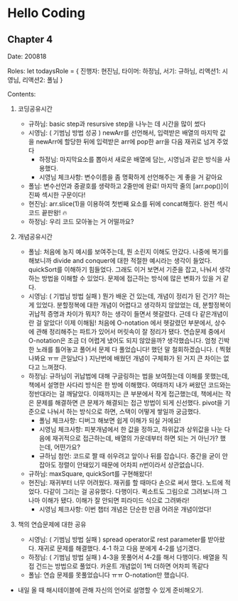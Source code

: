 # Hello Coding

## Chapter 4

Date: 200818

Roles: let todaysRole = { 진행자: 현진님, 타이머: 하정님, 서기: 규하님, 리액션1: 시영님, 리액션2: 폴님 }

Contents:

1. 코딩공유시간

   - 규하님: basic step과 resursive step을 나누는 데 시간을 많이 썼다
   - 시영님: ( 기범님 방법 성공 ) newArr를 선언해서, 입력받은 배열의 마지막 값을 newArr에 할당한 뒤에 입력받은 arr에 pop한 arr을 다음 재귀로 넘겨 주었다
     - 하정님: 마지막요소를 뽑아서 새로운 배열에 담는, 시영님과 같은 방식을 사용했다.
     - 시영님 체크사항: 변수이름을 좀 명확하게 선언해주는 게 좋을 거 같아요
   - 폴님: 변수선언과 중괄호를 생략하고 2줄만에 완료! 마지막 줄의 [arr.pop()]이 진짜 섹시한 구문이다!
   - 현진님: arr.slice(1)을 이용하여 첫번째 요소를 뒤에 concat해줬다. 완전 섹시코드 끝판왕! :fire:
   - 하정님: 우리 코드 모아놓는 거 어떨까요?

2. 개념공유시간

   - 폴님: 처음에 농지 예시를 보여주는데, 뭔 소린지 이해도 안갔다. 나중에 복기를 해보니까 divide and conquer에 대한 적절한 예시라는 생각이 들었다. quickSort를 이해하기 힘들었다. 그래도 이거 보면서 기준을 잡고, 나눠서 생각하는 방법을 이해할 수 있었다. 문제에 접근하는 방식에 많은 변화가 있을 거 같다.
   - 시영님: ( 기법님 방법 실패 ) 뭔가 배운 건 있는데, 개념이 정리가 된 건가? 하는 게 있었다. 분할정복에 대한 개념이 어렵다고 생각하지 않았었는 데, 분할정복이 귀납적 증명과 차이가 뭐지? 하는 생각이 들면서 헷갈렸다. 근데 다 같은개념이란 걸 알았다! 이제 이해됨! 처음에 O-notation 에서 헷갈렸던 부분에서, 상수에 관해 정리해주는 파트가 있어서 머릿속이 잘 정리가 됐다. 연습문제 중에서 O-notation은 조금 더 어렵게 냈어도 되지 않았을까? 생각했습니다. 엄청 긴박한 노래를 틀어놓고 풀어서 문제 다 풀었습니다! 했던 말 철회하겠습니다. ( 찍혔나봐요 ㅠㅠ 큰일났다 ) 지난번에 배웠던 개념이 구체화가 된 거지 큰 차이는 없다고 느껴졌다.
   - 하정님: 규하님이 귀납법에 대해 구글링하는 법을 보여줬는데 이해를 못했는데, 책에서 설명한 사다리 방식은 한 방에 이해했다. 여태까지 내가 써왔던 코드와는 정반대라는 걸 깨달았다. 이때까지는 큰 부분에서 작게 접근했는데, 책에서는 작은 문제를 해결하면 큰 문제가 해결되는 접근 방법이 되게 신선했다. pivot을 기준으로 나눠서 하는 방식으로 하면, 스택이 어떻게 쌓일까 궁금했다.
     - 폴님 체크사항: 디버그 해보면 쉽게 이해가 되실 거에요!
     - 시영님 체크사항: 피봇개념에서 한 값을 정하고, 하위값과 상위값을 나눈 다음에 재귀적으로 접근하는데, 배열의 가운데부터 하면 되는 거 아닌가? 했는데, 어떤가요?
     - 규하님 첨언: 코드로 짤 때 쉬우려고 앞이나 뒤를 잡습니다. 중간을 굳이 안잡아도 정렬이 안돼있기 때문에 어차피 n번이라서 상관없습니다.
   - 규하님: maxSquare, quickSort를 구현해왔다!
   - 현진님: 재귀부터 너무 어려웠다. 재귀를 할 때마다 손으로 써서 했다. 노트에 적었다. 다같이 그리는 걸 공유했다. 다행이다. 퀵소트도 그림으로 그려보니까 그나마 이해가 됐다. 이해가 잘 안되면 피라미드 식으로 그려봐라!
     - 시영님 체크사항: 이번 챕터 개념은 단순한 만큼 어려운 개념이었다!

3. 책의 연습문제에 대한 공유

   - 시영님: ( 기범님 방법 실패 ) spread operator로 rest parameter를 받아왔다. 재귀로 문제를 해결했다. 4-1 하고 다음 분에게 4-2를 넘기겠다.
   - 하정님: ( 기범님 방법 실패 ) 4-3을 못풀어서 4-2를 해서 다행이다. 배열을 직접 건드는 방법으로 풀었다. 카운트 개념없이 1씩 더하면 어차피 똑같다
   - 폴님: 연습 문제를 못풀었습니다 ㅠㅠ O-notation만 했습니다.

- 내일 올 때 해시테이블에 관해 자신의 언어로 설명할 수 있게 준비해오기.
